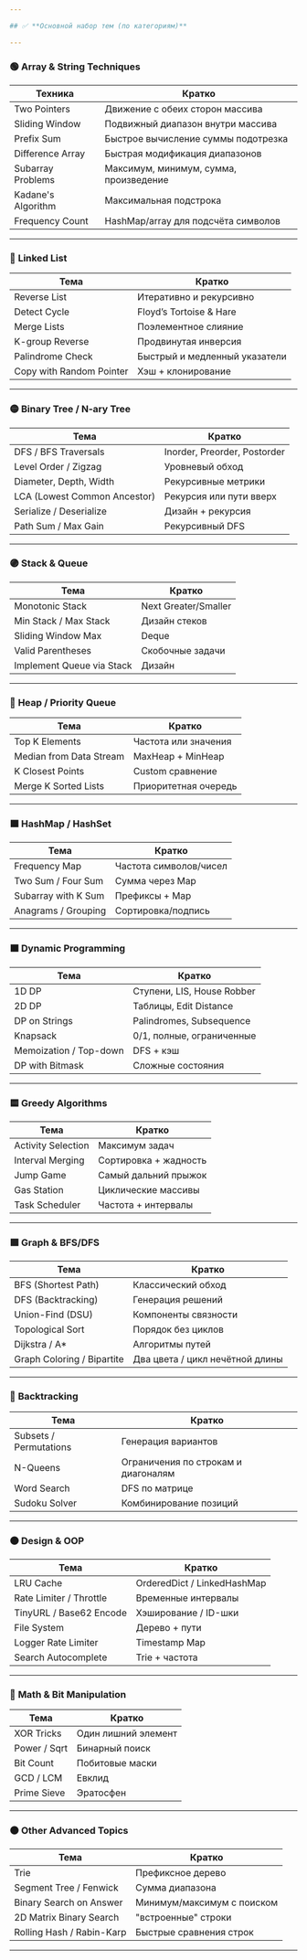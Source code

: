 ```yaml
---

## ✅ **Основной набор тем (по категориям)**

---
```


### 🟢 **Array & String Techniques**

| Техника            | Кратко                                 |
| ------------------ | -------------------------------------- |
| Two Pointers       | Движение с обеих сторон массива        |
| Sliding Window     | Подвижный диапазон внутри массива      |
| Prefix Sum         | Быстрое вычисление суммы подотрезка    |
| Difference Array   | Быстрая модификация диапазонов         |
| Subarray Problems  | Максимум, минимум, сумма, произведение |
| Kadane's Algorithm | Максимальная подстрока                 |
| Frequency Count    | HashMap/array для подсчёта символов    |

---

### 🔵 **Linked List**

| Тема                     | Кратко                        |
| ------------------------ | ----------------------------- |
| Reverse List             | Итеративно и рекурсивно       |
| Detect Cycle             | Floyd’s Tortoise & Hare       |
| Merge Lists              | Поэлементное слияние          |
| K-group Reverse          | Продвинутая инверсия          |
| Palindrome Check         | Быстрый и медленный указатели |
| Copy with Random Pointer | Хэш + клонирование            |

---

### 🟡 **Binary Tree / N-ary Tree**

| Тема                         | Кратко                       |
| ---------------------------- | ---------------------------- |
| DFS / BFS Traversals         | Inorder, Preorder, Postorder |
| Level Order / Zigzag         | Уровневый обход              |
| Diameter, Depth, Width       | Рекурсивные метрики          |
| LCA (Lowest Common Ancestor) | Рекурсия или пути вверх      |
| Serialize / Deserialize      | Дизайн + рекурсия            |
| Path Sum / Max Gain          | Рекурсивный DFS              |

---

### 🟣 **Stack & Queue**

| Тема                      | Кратко               |
| ------------------------- | -------------------- |
| Monotonic Stack           | Next Greater/Smaller |
| Min Stack / Max Stack     | Дизайн стеков        |
| Sliding Window Max        | Deque                |
| Valid Parentheses         | Скобочные задачи     |
| Implement Queue via Stack | Дизайн               |

---

### 🔶 **Heap / Priority Queue**

| Тема                    | Кратко               |
| ----------------------- | -------------------- |
| Top K Elements          | Частота или значения |
| Median from Data Stream | MaxHeap + MinHeap    |
| K Closest Points        | Custom сравнение     |
| Merge K Sorted Lists    | Приоритетная очередь |

---

### 🟫 **HashMap / HashSet**

| Тема                | Кратко                 |
| ------------------- | ---------------------- |
| Frequency Map       | Частота символов/чисел |
| Two Sum / Four Sum  | Сумма через Map        |
| Subarray with K Sum | Префиксы + Map         |
| Anagrams / Grouping | Сортировка/подпись     |

---

### 🟧 **Dynamic Programming**

| Тема                   | Кратко                     |
| ---------------------- | -------------------------- |
| 1D DP                  | Ступени, LIS, House Robber |
| 2D DP                  | Таблицы, Edit Distance     |
| DP on Strings          | Palindromes, Subsequence   |
| Knapsack               | 0/1, полные, ограниченные  |
| Memoization / Top-down | DFS + кэш                  |
| DP with Bitmask        | Сложные состояния          |

---

### 🟨 **Greedy Algorithms**

| Тема               | Кратко                |
| ------------------ | --------------------- |
| Activity Selection | Максимум задач        |
| Interval Merging   | Сортировка + жадность |
| Jump Game          | Самый дальний прыжок  |
| Gas Station        | Циклические массивы   |
| Task Scheduler     | Частота + интервалы   |

---

### 🟪 **Graph & BFS/DFS**

| Тема                       | Кратко                          |
| -------------------------- | ------------------------------- |
| BFS (Shortest Path)        | Классический обход              |
| DFS (Backtracking)         | Генерация решений               |
| Union-Find (DSU)           | Компоненты связности            |
| Topological Sort           | Порядок без циклов              |
| Dijkstra / A\*             | Алгоритмы путей                 |
| Graph Coloring / Bipartite | Два цвета / цикл нечётной длины |

---

### 🔴 **Backtracking**

| Тема                   | Кратко                              |
| ---------------------- | ----------------------------------- |
| Subsets / Permutations | Генерация вариантов                 |
| N-Queens               | Ограничения по строкам и диагоналям |
| Word Search            | DFS по матрице                      |
| Sudoku Solver          | Комбинирование позиций              |

---

### 🟤 **Design & OOP**

| Тема                    | Кратко                      |
| ----------------------- | --------------------------- |
| LRU Cache               | OrderedDict / LinkedHashMap |
| Rate Limiter / Throttle | Временные интервалы         |
| TinyURL / Base62 Encode | Хэширование / ID-шки        |
| File System             | Дерево + пути               |
| Logger Rate Limiter     | Timestamp Map               |
| Search Autocomplete     | Trie + частота              |

---

### 🔵 **Math & Bit Manipulation**

| Тема         | Кратко              |
| ------------ | ------------------- |
| XOR Tricks   | Один лишний элемент |
| Power / Sqrt | Бинарный поиск      |
| Bit Count    | Побитовые маски     |
| GCD / LCM    | Евклид              |
| Prime Sieve  | Эратосфен           |

---

### ⚫ **Other Advanced Topics**

| Тема                      | Кратко                     |
| ------------------------- | -------------------------- |
| Trie                      | Префиксное дерево          |
| Segment Tree / Fenwick    | Сумма диапазона            |
| Binary Search on Answer   | Минимум/максимум с поиском |
| 2D Matrix Binary Search   | "встроенные" строки        |
| Rolling Hash / Rabin-Karp | Быстрые сравнения строк    |

---
